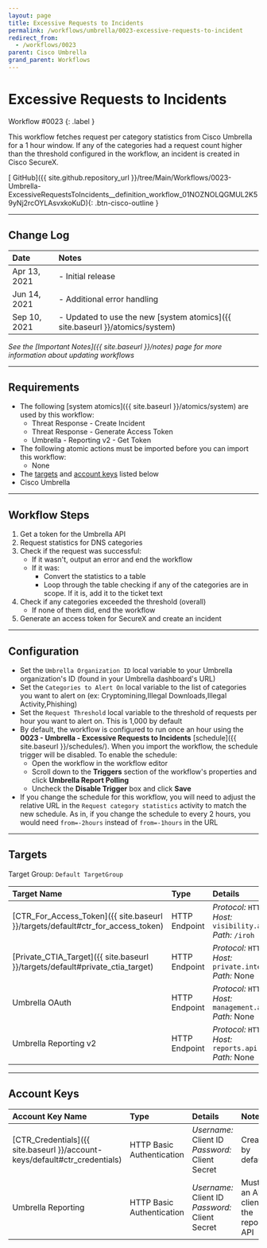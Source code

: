 ```yaml
---
layout: page
title: Excessive Requests to Incidents
permalink: /workflows/umbrella/0023-excessive-requests-to-incident
redirect_from:
  - /workflows/0023
parent: Cisco Umbrella
grand_parent: Workflows
---
```


# Excessive Requests to Incidents
<div markdown="1">
Workflow #0023
{: .label }
</div>

This workflow fetches request per category statistics from Cisco Umbrella for a 1 hour window. If any of the categories had a request count higher than the threshold configured in the workflow, an incident is created in Cisco SecureX.

[<i class="fab fa-github"></i> GitHub]({{ site.github.repository_url }}/tree/Main/Workflows/0023-Umbrella-ExcessiveRequestsToIncidents__definition_workflow_01NOZNOLQGMUL2K59yNj2rcOYLAsvxkoKuD){: .btn-cisco-outline }

---

## Change Log

| Date | Notes |
|:-----|:------|
| Apr 13, 2021 | - Initial release |
| Jun 14, 2021 | - Additional error handling |
| Sep 10, 2021 | - Updated to use the new [system atomics]({{ site.baseurl }}/atomics/system) |

_See the [Important Notes]({{ site.baseurl }}/notes) page for more information about updating workflows_

---

## Requirements
* The following [system atomics]({{ site.baseurl }}/atomics/system) are used by this workflow:
	* Threat Response - Create Incident
	* Threat Response - Generate Access Token
	* Umbrella - Reporting v2 - Get Token
* The following atomic actions must be imported before you can import this workflow:
	* None
* The [targets](#targets) and [account keys](#account-keys) listed below
* Cisco Umbrella

---

## Workflow Steps
1. Get a token for the Umbrella API
1. Request statistics for DNS categories
1. Check if the request was successful:
	* If it wasn't, output an error and end the workflow
	* If it was:
		* Convert the statistics to a table
		* Loop through the table checking if any of the categories are in scope. If it is, add it to the ticket text
1. Check if any categories exceeded the threshold (overall)
	* If none of them did, end the workflow
1. Generate an access token for SecureX and create an incident

---

## Configuration
* Set the `Umbrella Organization ID` local variable to your Umbrella organization's ID (found in your Umbrella dashboard's URL)
* Set the `Categories to Alert On` local variable to the list of categories you want to alert on (ex: Cryptomining,Illegal Downloads,Illegal Activity,Phishing)
* Set the `Request Threshold` local variable to the threshold of requests per hour you want to alert on. This is 1,000 by default
* By default, the workflow is configured to run once an hour using the **0023 - Umbrella - Excessive Requests to Incidents** [schedule]({{ site.baseurl }}/schedules/). When you import the workflow, the schedule trigger will be disabled. To enable the schedule:
	* Open the workflow in the workflow editor
	* Scroll down to the **Triggers** section of the workflow's properties and click **Umbrella Report Polling**
	* Uncheck the **Disable Trigger** box and click **Save**
* If you change the schedule for this workflow, you will need to adjust the relative URL in the `Request category statistics` activity to match the new schedule. As in, if you change the schedule to every 2 hours, you would need `from=-2hours` instead of `from=-1hours` in the URL

---

## Targets
Target Group: `Default TargetGroup`

| Target Name | Type | Details | Account Keys | Notes |
|:------------|:-----|:--------|:-------------|:------|
| [CTR_For_Access_Token]({{ site.baseurl }}/targets/default#ctr_for_access_token) | HTTP Endpoint | _Protocol:_ `HTTPS`<br />_Host:_ `visibility.amp.cisco.com`<br />_Path:_ `/iroh` | CTR_Credentials | Created by default |
| [Private_CTIA_Target]({{ site.baseurl }}/targets/default#private_ctia_target) | HTTP Endpoint | _Protocol:_ `HTTPS`<br />_Host:_ `private.intel.amp.cisco.com`<br />_Path:_ None | None | Created by default |
| Umbrella OAuth | HTTP Endpoint | _Protocol:_ `HTTPS`<br />_Host:_ `management.api.umbrella.com`<br />_Path:_ None | Umbrella Reporting | |
| Umbrella Reporting v2 | HTTP Endpoint | _Protocol:_ `HTTPS`<br />_Host:_ `reports.api.umbrella.com`<br />_Path:_ None | None | |


---

## Account Keys

| Account Key Name | Type | Details | Notes |
|:-----------------|:-----|:--------|:------|
| [CTR_Credentials]({{ site.baseurl }}/account-keys/default#ctr_credentials) | HTTP Basic Authentication | _Username:_ Client ID<br />_Password:_ Client Secret | Created by default |
| Umbrella Reporting | HTTP Basic Authentication | _Username:_ Client ID<br />_Password:_ Client Secret | Must be an API client for the reporting API |